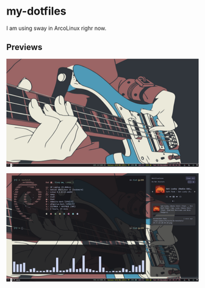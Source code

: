 # my-dotfiles
I am using sway in ArcoLinux righr now.

## Previews

![background](./pic/1.png)


![terminal](./pic/2.png)
